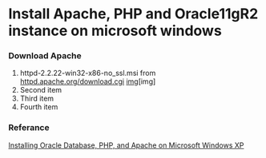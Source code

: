 # Install Apache, PHP and Oracle11gR2 instance on microsoft windows


### Download Apache
1. httpd-2.2.22-win32-x86-no_ssl.msi from [httpd.apache.org/download.cgi](https://httpd.apache.org/download.cgi)
[img](https://storage.kaikannook.com/image/showimage/common/blogs/f10b27cccf9154c4b76092b36357100833.png)[img]
2. Second item
3. Third item
4. Fourth item


### Referance
[Installing Oracle Database, PHP, and Apache on Microsoft Windows XP](https://developer.oracle.com/dsl/inst-php-apache-windows.html)
